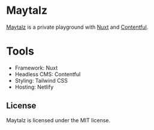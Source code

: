 # Maytalz

[Maytalz](https://maytalz.netlify.app) is a private playground with [Nuxt](https://nuxt.com/) and [Contentful](https://www.contentful.com/).

# Tools

- Framework: Nuxt
- Headless CMS: Contentful
- Styling: Tailwind CSS
- Hosting: Netlify

## License

Maytalz is licensed under the MIT license.
